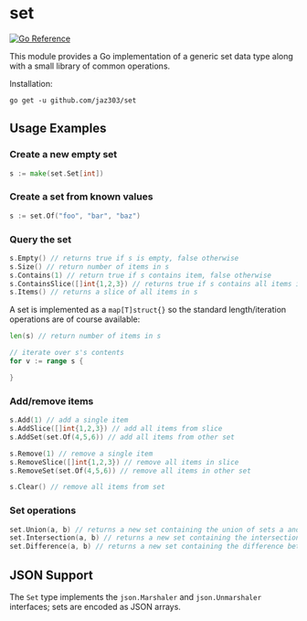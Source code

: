 # set

[![Go Reference](https://pkg.go.dev/badge/github.com/jaz303/set.svg)](https://pkg.go.dev/github.com/jaz303/set)

This module provides a Go implementation of a generic set data type along with a small library of common operations.

Installation:

```
go get -u github.com/jaz303/set
```

## Usage Examples

### Create a new empty set

```go
s := make(set.Set[int])
```

### Create a set from known values

```go
s := set.Of("foo", "bar", "baz")
```

### Query the set

```go
s.Empty() // returns true if s is empty, false otherwise
s.Size() // return number of items in s
s.Contains(1) // return true if s contains item, false otherwise
s.ContainsSlice([]int{1,2,3}) // returns true if s contains all items in slice, false otherwise
s.Items() // returns a slice of all items in s
```

A set is implemented as a `map[T]struct{}` so the standard length/iteration operations are of course available:

```go
len(s) // return number of items in s

// iterate over s's contents
for v := range s {

}
```

### Add/remove items

```go
s.Add(1) // add a single item
s.AddSlice([]int{1,2,3}) // add all items from slice
s.AddSet(set.Of(4,5,6)) // add all items from other set

s.Remove(1) // remove a single item
s.RemoveSlice([]int{1,2,3}) // remove all items in slice
s.RemoveSet(set.Of(4,5,6)) // remove all items in other set

s.Clear() // remove all items from set
```

### Set operations

```go
set.Union(a, b) // returns a new set containing the union of sets a and b
set.Intersection(a, b) // returns a new set containing the intersection of sets a and b
set.Difference(a, b) // returns a new set containing the difference between sets a and b (i.e. a - b)
```

## JSON Support

The `Set` type implements the `json.Marshaler` and `json.Unmarshaler` interfaces; sets are encoded as JSON arrays.
